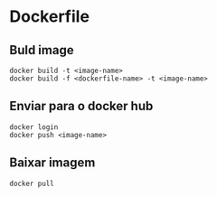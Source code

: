 # Dockerfile

## Buld image 
```
docker build -t <image-name>
docker build -f <dockerfile-name> -t <image-name>
```

## Enviar para o docker hub
```
docker login
docker push <image-name>
```

## Baixar imagem
```
docker pull
```